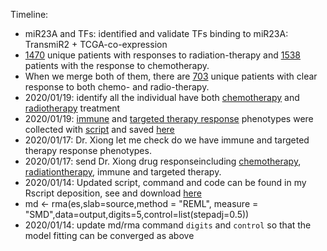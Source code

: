 

Timeline: 

* miR23A and TFs: identified and validate TFs binding to miR23A: TransmiR2 + TCGA-co-expression 
* [1470](/extdata/clinical/chemo-radio/) unique patients with responses to radiation-therapy and [1538](/extdata/clinical/chemo-radio/) patients with the response to chemotherapy. 
* When we merge both of them, there are [703](/extdata/clinical/chemo-radio/) unique patients with clear response to both chemo- and radio-therapy. 
* 2020/01/19: identify all the individual have both [chemotherapy]() and [radiotherapy]() treatment
* 2020/01/19:  [immune](./extdata/clinical/immunotherapy.txt) and [targeted therapy response](./extdata/clinical/TargetedMoleculartherapy.txt) phenotypes were collected with [script](./R/immunotherapy.tcga.R) and saved [here](./extdata/clinical/)
* 2020/01/17:  Dr. Xiong let me check do we have immune and targeted therapy response phenotypes. 
* 2020/01/17: send Dr. Xiong drug responseincluding [chemotherapy](./extdata/clinical/pancancer.chemotherapy.response2020.txt), [radiationtherapy](./extdata/clinical/Pancancer.radiationresponse2020.txt), immune and targeted therapy.
*  2020/01/14: Updated script, command and code can be found in my Rscript deposition, see and download [here](https://github.com/Shicheng-Guo/GscRbasement/blob/master/TcGaOverallDGEmeta.R)
*  md <- rma(es,slab=source,method = "REML", measure = "SMD",data=output,digits=5,control=list(stepadj=0.5))
*  2020/01/14: update md/rma command `digits` and `control` so that the model fitting can be converged as above
